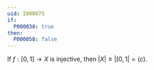 ```yaml
---
uid: I000075
if:
  P000038: true
then:
  P000058: false
---
```


If $f:[0,1] \rightarrow X$ is injective, then $|X| \geq |[0,1| = \mathfrak(c)$.

